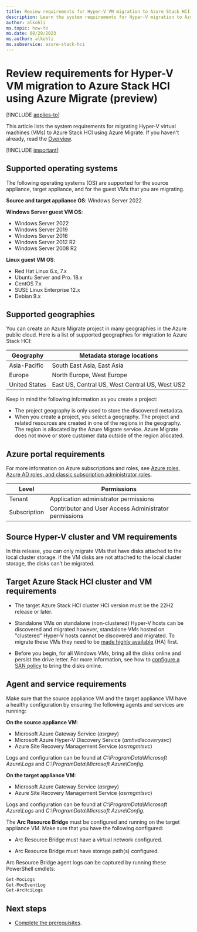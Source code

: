 ```yaml
---
title: Review requirements for Hyper-V VM migration to Azure Stack HCI using Azure Migrate (preview) 
description: Learn the system requirements for Hyper-V migration to Azure Stack HCI using Azure Migrate (preview).
author: alkohli
ms.topic: how-to
ms.date: 08/29/2023
ms.author: alkohli
ms.subservice: azure-stack-hci
---
```


# Review requirements for Hyper-V VM migration to Azure Stack HCI using Azure Migrate (preview)

[!INCLUDE [applies-to](../../includes/hci-applies-to-23h2.md)]

This article lists the system requirements for migrating Hyper-V virtual machines (VMs) to Azure Stack HCI using Azure Migrate. If you haven't already, read the [Overview](migrate-hyperv-requirements.md).

[!INCLUDE [important](../../includes/hci-preview.md)]

## Supported operating systems

The following operating systems (OS) are supported for the source appliance, target appliance, and for the guest VMs that you are migrating.

**Source and target appliance OS**: Windows Server 2022

**Windows Server guest VM OS**:

- Windows Server 2022
- Windows Server 2019
- Windows Server 2016
- Windows Server 2012 R2
- Windows Server 2008 R2

**Linux guest VM OS**:

- Red Hat Linux 6.x, 7.x
- Ubuntu Server and Pro. 18.x
- CentOS 7.x
- SUSE Linux Enterprise 12.x
- Debian 9.x

## Supported geographies

You can create an Azure Migrate project in many geographies in the Azure public cloud. Here is a list of supported geographies for migration to Azure Stack HCI:

|Geography|Metadata storage locations|
|-|-|
|Asia-Pacific|South East Asia, East Asia|
|Europe|North Europe, West Europe|
|United States|East US, Central US, West Central US, West US2|

Keep in mind the following information as you create a project:

- The project geography is only used to store the discovered metadata.
- When you create a project, you select a geography. The project and related resources are created in one of the regions in the geography. The region is allocated by the Azure Migrate service. Azure Migrate does not move or store customer data outside of the region allocated.

## Azure portal requirements

For more information on Azure subscriptions and roles, see [Azure roles, Azure AD roles, and classic subscription administrator roles](/azure/role-based-access-control/rbac-and-directory-admin-roles).

|Level|Permissions|
|-|-|
|Tenant|Application administrator permissions|
|Subscription|Contributor and User Access Administrator permissions|

## Source Hyper-V cluster and VM requirements

In this release, you can only migrate VMs that have disks attached to the local cluster storage. If the VM disks are not attached to the local cluster storage, the disks can’t be migrated.

## Target Azure Stack HCI cluster and VM requirements

- The target Azure Stack HCI cluster HCI version must be the 22H2 release or later.

- Standalone VMs on standalone (non-clustered) Hyper-V hosts can be discovered and migrated however, standalone VMs hosted on "clustered" Hyper-V hosts cannot be discovered and migrated. To migrate these VMs they need to be [made highly available](https://www.thomasmaurer.ch/2013/01/how-to-make-an-existing-hyper-v-virtual-machine-highly-available/) (HA) first.

- Before you begin, for all Windows VMs, bring all the disks online and persist the drive letter. For more information, see how to [configure a SAN policy](/azure/migrate/prepare-for-migration#configure-san-policy) to bring the disks online.

## Agent and service requirements

Make sure that the source appliance VM and the target appliance VM have a healthy configuration by ensuring the following agents and services are running:

**On the source appliance VM**:
  
- Microsoft Azure Gateway Service (*asrgwy*)
- Microsoft Azure Hyper-V Discovery Service (*amhvdiscoverysvc*)
- Azure Site Recovery Management Service (*asrmgmtsvc*)

Logs and configuration can be found at *C:\ProgramData\Microsoft Azure\Logs* and *C:\ProgramData\Microsoft Azure\Config*.

**On the target appliance VM**:
 
- Microsoft Azure Gateway Service (*asrgwy*)
- Azure Site Recovery Management Service (*asrmgmtsvc*)
    
Logs and configuration can be found at *C:\ProgramData\Microsoft Azure\Logs* and *C:\ProgramData\Microsoft Azure\Config*.

The **Arc Resource Bridge** must be configured and running on the target appliance VM. Make sure that you have the following configured:

- Arc Resource Bridge must have a virtual network configured.

- Arc Resource Bridge must have storage path(s) configured.

Arc Resource Bridge agent logs can be captured by running these PowerShell cmdlets:

```PowerShell
Get-MocLogs
Get-MocEventLog
Get-ArcHciLogs
```

## Next steps

- [Complete the prerequisites](migrate-hyperv-requirements.md).